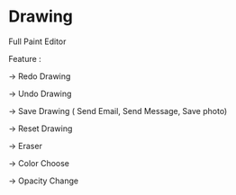 # Drawing
Full Paint Editor 

Feature : 

-> Redo Drawing

-> Undo Drawing

-> Save Drawing ( Send Email, Send Message, Save photo)

-> Reset Drawing

-> Eraser

-> Color Choose

-> Opacity Change
